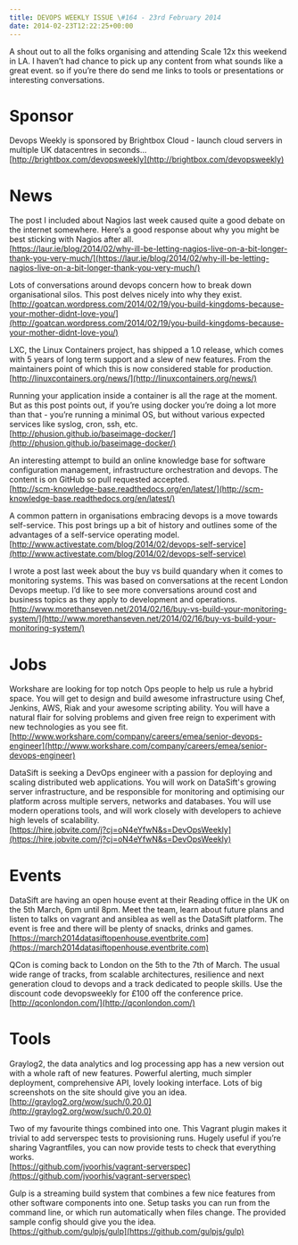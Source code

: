 ```yaml
---
title: DEVOPS WEEKLY ISSUE \#164 - 23rd February 2014 
date: 2014-02-23T12:22:25+00:00
---
```


A shout out to all the folks organising and attending Scale 12x this weekend in LA. I haven’t had chance to pick up any content from what sounds like a great event. so if you’re there do send me links to tools or presentations or interesting conversations.


Sponsor
======

Devops Weekly is sponsored by Brightbox Cloud - launch cloud servers in multiple UK datacentres in seconds...
<br>[http://brightbox.com/devopsweekly](http://brightbox.com/devopsweekly)


News
====

The post I included about Nagios last week caused quite a good debate on the internet somewhere. Here’s a good response about why you might be best sticking with Nagios after all.
<br>[https://laur.ie/blog/2014/02/why-ill-be-letting-nagios-live-on-a-bit-longer-thank-you-very-much/](https://laur.ie/blog/2014/02/why-ill-be-letting-nagios-live-on-a-bit-longer-thank-you-very-much/)


Lots of conversations around devops concern how to break down organisational silos. This post delves nicely into why they exist.
<br>[http://goatcan.wordpress.com/2014/02/19/you-build-kingdoms-because-your-mother-didnt-love-you/](http://goatcan.wordpress.com/2014/02/19/you-build-kingdoms-because-your-mother-didnt-love-you/)


LXC, the Linux Containers project, has shipped a 1.0 release, which comes with 5 years of long term support and a slew of new features. From the maintainers point of which this is now considered stable for production.
<br>[http://linuxcontainers.org/news/](http://linuxcontainers.org/news/)


Running your application inside a container is all the rage at the moment. But as this post points out, if you’re using docker you’re doing a lot more than that - you’re running a minimal OS, but without various expected services like syslog, cron, ssh, etc.
<br>[http://phusion.github.io/baseimage-docker/](http://phusion.github.io/baseimage-docker/)


An interesting attempt to build an online knowledge base for software configuration management, infrastructure orchestration and devops. The content is on GitHub so pull requested accepted.
<br>[http://scm-knowledge-base.readthedocs.org/en/latest/](http://scm-knowledge-base.readthedocs.org/en/latest/)


A common pattern in organisations embracing devops is a move towards self-service. This post brings up a bit of history and outlines some of the advantages of a self-service operating model.
<br>[http://www.activestate.com/blog/2014/02/devops-self-service](http://www.activestate.com/blog/2014/02/devops-self-service)


I wrote a post last week about the buy vs build quandary when it comes to monitoring systems. This was based on conversations at the recent London Devops meetup. I’d like to see more conversations around cost and business topics as they apply to development and operations.
<br>[http://www.morethanseven.net/2014/02/16/buy-vs-build-your-monitoring-system/](http://www.morethanseven.net/2014/02/16/buy-vs-build-your-monitoring-system/)


Jobs
====

Workshare are looking for top notch Ops people to help us rule a hybrid space. You will get to design and build awesome infrastructure using Chef,  Jenkins, AWS, Riak  and your awesome scripting ability. You will have a natural flair for solving problems and given free reign to experiment with new technologies as you see fit.
<br>[http://www.workshare.com/company/careers/emea/senior-devops-engineer](http://www.workshare.com/company/careers/emea/senior-devops-engineer)


DataSift is seeking a DevOps engineer with a passion for deploying and scaling distributed web applications. You will work on DataSift's growing server infrastructure, and be responsible for monitoring and optimising our platform across multiple servers, networks and databases. You will use modern operations tools, and will work closely with developers to achieve high levels of scalability.
<br>[https://hire.jobvite.com/j?cj=oN4eYfwN&s=DevOpsWeekly](https://hire.jobvite.com/j?cj=oN4eYfwN&s=DevOpsWeekly)


Events
=====

DataSift are having an open house event at their Reading office in the UK on the 5th March, 6pm until 8pm. Meet the team, learn about future plans and listen to talks on vagrant and ansiblea as well as the DataSift platform. The event is free and there will be plenty of snacks, drinks and games.
<br>[https://march2014datasiftopenhouse.eventbrite.com](https://march2014datasiftopenhouse.eventbrite.com)


QCon is coming back to London on the 5th to the 7th of March. The usual wide range of tracks, from scalable architectures, resilience and next generation cloud to devops and a track dedicated to people skills. Use the discount code devopsweekly for £100 off the conference price.
<br>[http://qconlondon.com/](http://qconlondon.com/)


Tools
====

Graylog2, the data analytics and log processing app has a new version out with a whole raft of new features. Powerful alerting, much simpler deployment, comprehensive API, lovely looking interface. Lots of big screenshots on the site should give you an idea.
<br>[http://graylog2.org/wow/such/0.20.0](http://graylog2.org/wow/such/0.20.0)


Two of my favourite things combined into one. This Vagrant plugin makes it trivial to add serverspec tests to provisioning runs. Hugely useful if you’re sharing Vagrantfiles, you can now provide tests to check that everything works.
<br>[https://github.com/jvoorhis/vagrant-serverspec](https://github.com/jvoorhis/vagrant-serverspec)


Gulp is a streaming build system that combines a few nice features from other software components into one. Setup tasks you can run from the command line, or which run automatically when files change. The provided sample config should give you the idea.
<br>[https://github.com/gulpjs/gulp](https://github.com/gulpjs/gulp)




